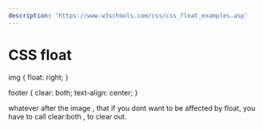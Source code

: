 ```yaml
---
description: 'https://www.w3schools.com/css/css_float_examples.asp'
---
```


# CSS float

img { float: right; }

footer { clear: both; text-align: center; }



whatever after the image , that if you dont want to be affected by float, you have to call clear:both , to clear out.

